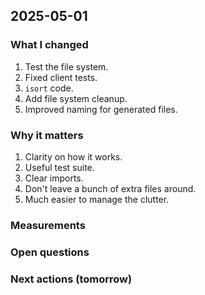 ## 2025-05-01

### What I changed

1. Test the file system.
2. Fixed client tests.
3. `isort` code.
4. Add file system cleanup.
5. Improved naming for generated files.

### Why it matters

1. Clarity on how it works.
2. Useful test suite.
3. Clear imports.
4. Don't leave a bunch of extra files around.
5. Much easier to manage the clutter.

### Measurements

### Open questions

### Next actions (tomorrow)
